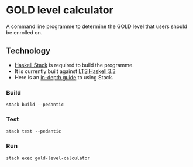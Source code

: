 # GOLD level calculator

A command line programme to determine the GOLD level that users should be enrolled on.

## Technology

* [Haskell Stack](https://github.com/commercialhaskell/stack) is required to build the programme.
* It is currently built against [LTS Haskell 3.3](https://www.stackage.org/lts-3.3)
* Here is an [in-depth guide](https://www.fpcomplete.com/blog/2015/08/new-in-depth-guide-stack) to using Stack.

### Build

    stack build --pedantic

### Test

    stack test --pedantic

### Run

    stack exec gold-level-calculator
